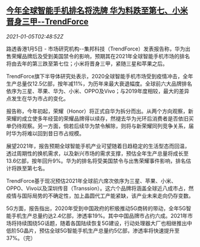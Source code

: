<!--1609817002000-->
[今年全球智能手机排名将洗牌 华为料跌至第七、小米晋身三甲--TrendForce](https://cn.reuters.com/article/trendforce-global-mobile-phone-rank-0105-idCNKBS29A09E)
------

<div><i>2021-01-05T02:48:52Z</i></div><p>路透香港1月5日 - 市场研究机构--集邦科技（TrendForce）发表报告称，华为出售荣耀品牌后及受到美国禁令的影响，预期其在2021年全球智能手机市场的排名将由去年的第三跌至第七位；小米将晋身三甲，紧随三星和苹果之后。</p><p>TrendForce旗下半导体研究处表示，2020全球智能手机市场受到疫情冲击，全年生产总量仅12.5亿部，按年减11%，为历年来最大衰退幅度。全球前六大品牌排名依序为三星、苹果、华为、小米、OPPO及Vivo；与2019年度相较，最大的差异点发生在华为市占的变化。</p><p>报告称，今年初起，荣耀（Honor）将正式自华为拆分而出。从两个方向观察，新荣耀的成立使多年经营的荣耀品牌得以续存，然褪去华为光环后消费者是否依旧买单仍待观察。另一方面，倘若后续华为禁令解除，则将与新荣耀同列竞争关系，届时华为将难以回到昔日市占规模。</p><p>展望2021年，报告预期全球智能手机产业可望随着日趋稳定的生活型态而回温，透过周期性的换机需求，以及新兴市场的需求支撑，预估全年生产总量将成长至13.6亿部，按年回升9%。华为的排名将受美国禁令与出售荣耀事件影响，排名估计将跌至第七名。</p><p>TrendForce基于现况预估2021年全球前六席次依序为三星、苹果、小米、OPPO、Vivo以及深圳传音（Transsion）。这六个品牌将涵盖全球近八成市占，然疫情与国际局势的不确定性，加上晶圆代工产能紧缺，该产业未来走向仍存变数。</p><p>5G方面，报告指出，2020年受到中国政府的积极推动5G商转的带动，全年5G智能手机生产总量约达2.4亿部，渗透率19%。其中中国品牌市占约六成。2021年市场将持续围绕5G话题，随着各国陆续恢复5G建设，行动处理器大厂也相继推出中低阶5G晶片，预估全球5G智能手机生产总量约5亿部，渗透率将快速提升至37%。（完）</p>
